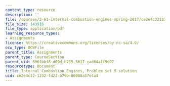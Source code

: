 ```yaml
---
content_type: resource
description: ''
file: /courses/2-61-internal-combustion-engines-spring-2017/ce2e4c321232fd23b79b86008a37e4a4_MIT2_61S17_ps5_soln.pdf
file_size: 143916
file_type: application/pdf
learning_resource_types:
- Assignments
license: https://creativecommons.org/licenses/by-nc-sa/4.0/
ocw_type: OCWFile
parent_title: Assignments
parent_type: CourseSection
parent_uid: 696fbbf8-d09d-b215-3617-ead64aff9d07
resourcetype: Document
title: Internal Combustion Engines, Problem set 5 solution
uid: ce2e4c32-1232-fd23-b79b-86008a37e4a4
---
```

